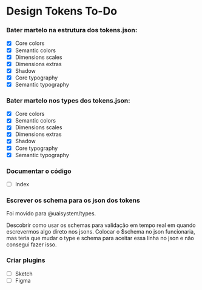 # Design Tokens To-Do

### Bater martelo na estrutura dos tokens.json:

- [x] Core colors
- [x] Semantic colors
- [x] Dimensions scales
- [x] Dimensions extras
- [x] Shadow
- [x] Core typography
- [x] Semantic typography

### Bater martelo nos types dos tokens.json:

- [x] Core colors
- [x] Semantic colors
- [x] Dimensions scales
- [x] Dimensions extras
- [x] Shadow
- [x] Core typography
- [x] Semantic typography

### Documentar o código

- [ ] Index

### Escrever os schema para os json dos tokens

Foi movido para @uaisystem/types.

Descobrir como usar os schemas para validação em tempo real em quando escrevermos algo direto nos jsons. Colocar o $schema no json funcionaria, mas teria que mudar o type e schema para aceitar essa linha no json e não consegui fazer isso.

### Criar plugins

- [ ] Sketch
- [ ] Figma
